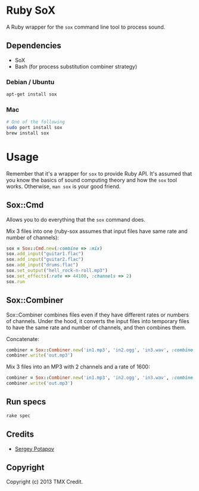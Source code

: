 # Ruby SoX

A Ruby wrapper for the `sox` command line tool to process sound.


## Dependencies

* SoX
* Bash (for process substitution combiner strategy)

### Debian / Ubuntu

```bash
apt-get install sox
```

### Mac

```bash
# One of the following
sudo port install sox
brew install sox
```

# Usage

Remember that it's a wrapper for `sox` to provide Ruby API.
It's assumed that you know the basics of sound computing theory and how
the `sox` tool works. Otherwise, `man sox` is your good friend.

## Sox::Cmd

Allows you to do everything that the `sox` command does.

Mix 3 files into one (ruby-sox assumes that input files have same rate and number of channels):

```ruby
sox = Sox::Cmd.new(:combine => :mix)
sox.add_input("guitar1.flac")
sox.add_input("guitar2.flac")
sox.add_input("drums.flac")
sox.set_output("hell_rock-n-roll.mp3")
sox.set_effects(:rate => 44100, :channels => 2)
sox.run
```

## Sox::Combiner

Sox::Combiner combines files even if they have different rates or numbers
of channels. Under the hood, it converts the input files into temporary files
to have the same rate and number of channels, and then combines them.

Concatenate:

```ruby
combiner = Sox::Combiner.new('in1.mp3', 'in2.ogg', 'in3.wav', :combine => :concatenate)
combiner.write('out.mp3')
```

Mix 3 files into an MP3 with 2 channels and a rate of 1600:

```ruby
combiner = Sox::Combiner.new('in1.mp3', 'in2.ogg', 'in3.wav', :combine => :mix, :rate => 1600, :channels => 2)
combiner.write('out.mp3')
```

## Run specs

```bash
rake spec
```

## Credits

* [Sergey Potapov](https://github.com/greyblake)

## Copyright

Copyright (c) 2013 TMX Credit.
